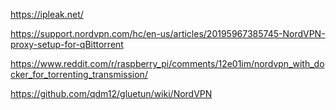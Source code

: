https://ipleak.net/

https://support.nordvpn.com/hc/en-us/articles/20195967385745-NordVPN-proxy-setup-for-qBittorrent

https://www.reddit.com/r/raspberry_pi/comments/12e01im/nordvpn_with_docker_for_torrenting_transmission/

https://github.com/qdm12/gluetun/wiki/NordVPN